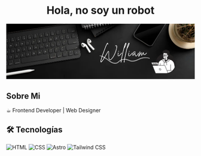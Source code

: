 <div align="center">
  <h1 align="center">Hola, no soy un robot</h1>
</div>
<img src="William.webp">

## Sobre Mi
☕︎ Frontend Developer | Web Designer

## 🛠 Tecnologías
<p>
  <img src="https://cdn.jsdelivr.net/gh/devicons/devicon/icons/html5/html5-original.svg" width="30" title="HTML"/>
  <img src="https://cdn.jsdelivr.net/gh/devicons/devicon/icons/css3/css3-original.svg" width="30" title="CSS"/>
  <img src="https://cdn.jsdelivr.net/gh/devicons/devicon/icons/astro/astro-original.svg" width="30" title="Astro" class="astro-icon"/>
  <img src="https://cdn.jsdelivr.net/gh/devicons/devicon/icons/tailwindcss/tailwindcss-original.svg" width="30" title="Tailwind CSS"/>
</p>

<style>
  .astro-icon {
    filter: drop-shadow(0 0 8px rgba(255, 255, 255, 0.7));
    /* Ajusta el color (rgba) y el blur (8px) según necesites */
  }
</style>




